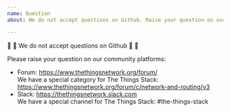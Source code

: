 ```yaml
---
name: Question
about: We do not accept questions on Github. Raise your question on our forum or on Slack.

---
```


:rotating_light: :stop_sign: We do not accept questions on Github :stop_sign: :rotating_light:

Please raise your question on our community platforms:

- Forum: https://www.thethingsnetwork.org/forum/  
  We have a special category for The Things Stack: https://www.thethingsnetwork.org/forum/c/network-and-routing/v3
- Slack: https://thethingsnetwork.slack.com  
  We have a special channel for The Things Stack: #the-things-stack
